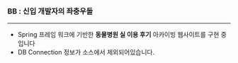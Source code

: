 ### BB : 신입 개발자의 좌충우돌
----------------------------------------------------

+ Spring 프레임 워크에 기반한 **동물병원 실 이용 후기** 아카이빙 웹사이트를 구현 중입니다<br>
+ DB Connection 정보가 소스에서 제외되어있습니다.
